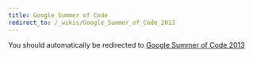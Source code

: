 ```yaml
---
title: Google Summer of Code
redirect_to: /_wikis/Google_Summer_of_Code_2013
---
```


You should automatically be redirected to [Google Summer of Code 2013](/_wikis/Google_Summer_of_Code_2013)
